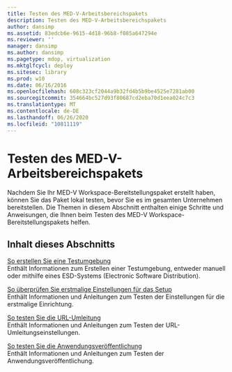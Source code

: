 ```yaml
---
title: Testen des MED-V-Arbeitsbereichspakets
description: Testen des MED-V-Arbeitsbereichspakets
author: dansimp
ms.assetid: 83edcb6e-9615-4d18-96b8-f085a647294e
ms.reviewer: ''
manager: dansimp
ms.author: dansimp
ms.pagetype: mdop, virtualization
ms.mktglfcycl: deploy
ms.sitesec: library
ms.prod: w10
ms.date: 06/16/2016
ms.openlocfilehash: 608c323cf2044a9b32fd4b5b9be4525e7281ab00
ms.sourcegitcommit: 354664bc527d93f80687cd2eba70d1eea024c7c3
ms.translationtype: MT
ms.contentlocale: de-DE
ms.lasthandoff: 06/26/2020
ms.locfileid: "10811119"
---
```

# Testen des MED-V-Arbeitsbereichspakets


Nachdem Sie Ihr MED-V Workspace-Bereitstellungspaket erstellt haben, können Sie das Paket lokal testen, bevor Sie es im gesamten Unternehmen bereitstellen. Die Themen in diesem Abschnitt enthalten einige Schritte und Anweisungen, die Ihnen beim Testen des MED-V Workspace-Bereitstellungspakets helfen.

## Inhalt dieses Abschnitts


<a href="" id="how-to-create-a-test-environment"></a>[So erstellen Sie eine Testumgebung](how-to-create-a-test-environment.md)  
Enthält Informationen zum Erstellen einer Testumgebung, entweder manuell oder mithilfe eines ESD-Systems (Electronic Software Distribution).

<a href="" id="how-to-verify-first-time-setup-settings"></a>[So überprüfen Sie erstmalige Einstellungen für das Setup](how-to-verify-first-time-setup-settings.md)  
Enthält Informationen und Anleitungen zum Testen der Einstellungen für die erstmalige Einrichtung.

<a href="" id="how-to-test-url-redirection"></a>[So testen Sie die URL-Umleitung](how-to-test-url-redirection.md)  
Enthält Informationen und Anleitungen zum Testen der URL-Umleitungseinstellungen.

<a href="" id="how-to-test-application-publishing"></a>[So testen Sie die Anwendungsveröffentlichung](how-to-test-application-publishing.md)  
Enthält Informationen und Anleitungen zum Testen der Anwendungsveröffentlichung.

 

 





